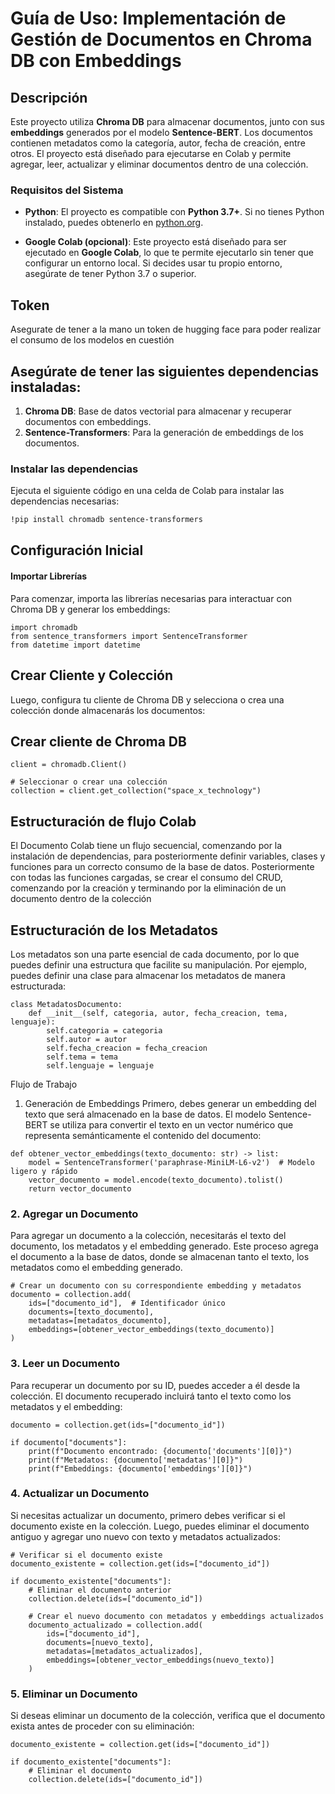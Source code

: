 # Guía de Uso: Implementación de Gestión de Documentos en Chroma DB con Embeddings

## Descripción
Este proyecto utiliza **Chroma DB** para almacenar documentos, junto con sus **embeddings** generados por el modelo **Sentence-BERT**. Los documentos contienen metadatos como la categoría, autor, fecha de creación, entre otros. El proyecto está diseñado para ejecutarse en Colab y permite agregar, leer, actualizar y eliminar documentos dentro de una colección.

### Requisitos del Sistema

- **Python**: El proyecto es compatible con **Python 3.7+**. Si no tienes Python instalado, puedes obtenerlo en [python.org](https://www.python.org/downloads/).
  
- **Google Colab (opcional)**: Este proyecto está diseñado para ser ejecutado en **Google Colab**, lo que te permite ejecutarlo sin tener que configurar un entorno local. Si decides usar tu propio entorno, asegúrate de tener Python 3.7 o superior.


## Token
Asegurate de tener a la mano un token de hugging face para poder realizar el consumo de los modelos en cuestión

## Asegúrate de tener las siguientes dependencias instaladas:

1. **Chroma DB**: Base de datos vectorial para almacenar y recuperar documentos con embeddings.
2. **Sentence-Transformers**: Para la generación de embeddings de los documentos.

### Instalar las dependencias

Ejecuta el siguiente código en una celda de Colab para instalar las dependencias necesarias:

```bash
!pip install chromadb sentence-transformers
```

## Configuración Inicial
#### Importar Librerías
Para comenzar, importa las librerías necesarias para interactuar con Chroma DB y generar los embeddings:
```
import chromadb
from sentence_transformers import SentenceTransformer
from datetime import datetime
```
## Crear Cliente y Colección
Luego, configura tu cliente de Chroma DB y selecciona o crea una colección donde almacenarás los documentos:

## Crear cliente de Chroma DB
```
client = chromadb.Client()

# Seleccionar o crear una colección
collection = client.get_collection("space_x_technology")
```
## Estructuración de flujo Colab 
El Documento Colab tiene un flujo secuencial, comenzando por la instalación de dependencias, para posteriormente definir variables, clases y funciones para un correcto consumo de la base de datos. Posteriormente con todas las funciones cargadas, se crear el consumo del CRUD, comenzando por la creación y terminando por la eliminación de un documento dentro de la colección

## Estructuración de los Metadatos
Los metadatos son una parte esencial de cada documento, por lo que puedes definir una estructura que facilite su manipulación. Por ejemplo, puedes definir una clase para almacenar los metadatos de manera estructurada:

```
class MetadatosDocumento:
    def __init__(self, categoria, autor, fecha_creacion, tema, lenguaje):
        self.categoria = categoria
        self.autor = autor
        self.fecha_creacion = fecha_creacion
        self.tema = tema
        self.lenguaje = lenguaje
```
Flujo de Trabajo
1. Generación de Embeddings
Primero, debes generar un embedding del texto que será almacenado en la base de datos. El modelo Sentence-BERT se utiliza para convertir el texto en un vector numérico que representa semánticamente el contenido del documento:
```
def obtener_vector_embeddings(texto_documento: str) -> list:
    model = SentenceTransformer('paraphrase-MiniLM-L6-v2')  # Modelo ligero y rápido
    vector_documento = model.encode(texto_documento).tolist()
    return vector_documento
```

 ### 2. Agregar un Documento
Para agregar un documento a la colección, necesitarás el texto del documento, los metadatos y el embedding generado. Este proceso agrega el documento a la base de datos, donde se almacenan tanto el texto, los metadatos como el embedding generado.

```
# Crear un documento con su correspondiente embedding y metadatos
documento = collection.add(
    ids=["documento_id"],  # Identificador único
    documents=[texto_documento],
    metadatas=[metadatos_documento],
    embeddings=[obtener_vector_embeddings(texto_documento)]
)
```
### 3. Leer un Documento
Para recuperar un documento por su ID, puedes acceder a él desde la colección. El documento recuperado incluirá tanto el texto como los metadatos y el embedding:
```
documento = collection.get(ids=["documento_id"])

if documento["documents"]:
    print(f"Documento encontrado: {documento['documents'][0]}")
    print(f"Metadatos: {documento['metadatas'][0]}")
    print(f"Embeddings: {documento['embeddings'][0]}")
```
### 4. Actualizar un Documento
Si necesitas actualizar un documento, primero debes verificar si el documento existe en la colección. Luego, puedes eliminar el documento antiguo y agregar uno nuevo con texto y metadatos actualizados:

```
# Verificar si el documento existe
documento_existente = collection.get(ids=["documento_id"])

if documento_existente["documents"]:
    # Eliminar el documento anterior
    collection.delete(ids=["documento_id"])

    # Crear el nuevo documento con metadatos y embeddings actualizados
    documento_actualizado = collection.add(
        ids=["documento_id"],
        documents=[nuevo_texto],
        metadatas=[metadatos_actualizados],
        embeddings=[obtener_vector_embeddings(nuevo_texto)]
    )
```
### 5. Eliminar un Documento
Si deseas eliminar un documento de la colección, verifica que el documento exista antes de proceder con su eliminación:
```
documento_existente = collection.get(ids=["documento_id"])

if documento_existente["documents"]:
    # Eliminar el documento
    collection.delete(ids=["documento_id"])
```
